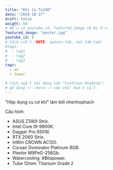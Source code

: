 ```yaml
---
title: "Khí Cụ Tu150"
date: "2019-10-17"
draft: false
weight: 50
# Nếu có youtube_id, featured_image sẽ bị ẩn.
featured_image: "poster.jpg"
youtube_id: 0
# Cách viết (NOTE: spaces-tab, not tab-tab)
#tags:
#  - tag1
#  - tag2
#  - tag3
tags:
  - wc
  - tower

# Cách ngắt nội dung vào "Continue Reading":
# gõ dòng <!--more--> vào chỗ muốn cắt.
---
```


"Hộp dụng cụ cơ khí" làm bởi nhenhophach
<!--more-->
Cấu hình:
- ASUS Z390I Strix.
- Intel Core I9-9900K.
- Dagger Pro 650W.
- RTX 2060 Strix.
- InWin CROWN AC120.
- Corsair Dominator Platinum RGB.
- Plextor M9PeG-256Gb.
- Watercooling: #Bitspower.
- Tube 12mm: Titanium Grade 2